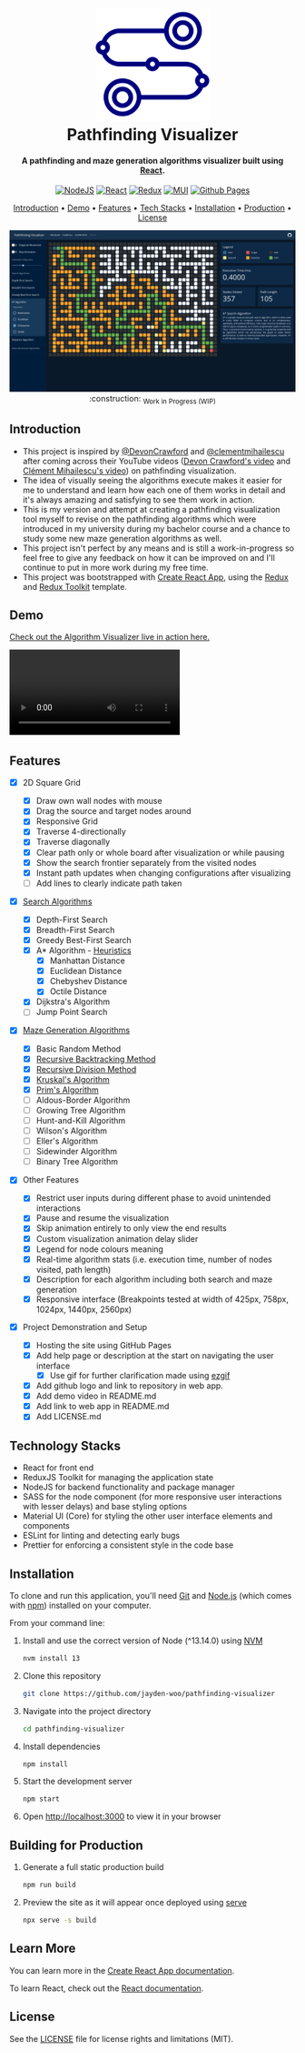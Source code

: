 <h1 align="center">
  <br>
  <a href="https://jayden-woo.github.io/pathfinding-visualizer/"><img src="https://raw.githubusercontent.com/jayden-woo/pathfinding-visualizer/master/public/logo512.png" alt="logo" title="Pathfinding Visualizer" width="200"></a>
  <br>
  Pathfinding Visualizer
  <br>
</h1>

<h4 align="center">A pathfinding and maze generation algorithms visualizer built using <a href="https://react.dev/" target="_blank">React</a>.</h4>

<p align="center">
  <a href="https://nodejs.org/en" target="_blank"><img alt="NodeJS" src="https://img.shields.io/badge/NodeJS-13-gray?style=flat&logo=node.js&logoColor=white&labelColor=6DA55F"></a>
  <a href="https://react.dev/" target="_blank"><img alt="React" src="https://img.shields.io/badge/React-%2320232a.svg?style=flat&logo=react&logoColor=%2361DAFB"></a>
  <a href="https://redux.js.org/" target="_blank"><img alt="Redux" src="https://img.shields.io/badge/Redux-%23593d88.svg?style=flat&logo=redux&logoColor=white"></a>
  <a href="https://mui.com/" target="_blank"><img alt="MUI" src="https://img.shields.io/badge/MUI-%230081CB.svg?style=flat&logo=mui&logoColor=white"></a>
  <a href="https://pages.github.com/" target="_blank"><img alt="Github Pages" src="https://img.shields.io/badge/Github%20Pages-121013?style=flat&logo=github&logoColor=white"></a>
</p>

<p align="center">
  <a href="#introduction">Introduction</a> •
  <a href="#demo">Demo</a> •
  <a href="#features">Features</a> •
  <a href="#technology-stacks">Tech Stacks</a> •
  <a href="#installation">Installation</a> •
  <a href="#building-for-production">Production</a> •
  <a href="#license">License</a>
</p>

<div align="center">
  <img alt="Screenshot" src="https://raw.githubusercontent.com/jayden-woo/pathfinding-visualizer/master/screenshot.png">
  :construction: <sub>Work in Progress (WIP)</sub>
</div>

## Introduction

- This project is inspired by [@DevonCrawford](https://github.com/DevonCrawford) and [@clementmihailescu](https://github.com/clementmihailescu) after coming across their YouTube videos ([Devon Crawford's video](https://www.youtube.com/watch?v=1-YPj5Vt0oQ) and [Clément Mihailescu's video](https://www.youtube.com/watch?v=n4t_-NjY_Sg)) on pathfinding visualization.
- The idea of visually seeing the algorithms execute makes it easier for me to understand and learn how each one of them works in detail and it's always amazing and satisfying to see them work in action.
- This is my version and attempt at creating a pathfinding visualization tool myself to revise on the pathfinding algorithms which were introduced in my university during my bachelor course and a chance to study some new maze generation algorithms as well.
- This project isn't perfect by any means and is still a work-in-progress so feel free to give any feedback on how it can be improved on and I'll continue to put in more work during my free time.
- This project was bootstrapped with [Create React App](https://github.com/facebook/create-react-app), using the [Redux](https://redux.js.org/) and [Redux Toolkit](https://redux-toolkit.js.org/) template.

## Demo

[Check out the Algorithm Visualizer live in action here.](https://jayden-woo.github.io/pathfinding-visualizer/)

<video src="https://user-images.githubusercontent.com/80225713/218802005-2437a1cd-9815-4298-95c7-f72f53cfd93c.mov"></video>

## Features

- [x] 2D Square Grid

  - [x] Draw own wall nodes with mouse
  - [x] Drag the source and target nodes around
  - [x] Responsive Grid
  - [x] Traverse 4-directionally
  - [x] Traverse diagonally
  - [x] Clear path only or whole board after visualization or while pausing
  - [x] Show the search frontier separately from the visited nodes
  - [x] Instant path updates when changing configurations after visualizing
  - [ ] Add lines to clearly indicate path taken

- [x] [Search Algorithms](https://en.wikipedia.org/wiki/Pathfinding)

  - [x] Depth-First Search
  - [x] Breadth-First Search
  - [x] Greedy Best-First Search
  - [x] A\* Algorithm - [Heuristics](http://theory.stanford.edu/~amitp/GameProgramming/Heuristics.html)
    - [x] Manhattan Distance
    - [x] Euclidean Distance
    - [x] Chebyshev Distance
    - [x] Octile Distance
  - [x] Dijkstra\'s Algorithm
  - [ ] Jump Point Search

- [x] [Maze Generation Algorithms](https://en.wikipedia.org/wiki/Maze_generation_algorithm)

  - [x] Basic Random Method
  - [x] [Recursive Backtracking Method](https://weblog.jamisbuck.org/2010/12/27/maze-generation-recursive-backtracking)
  - [x] [Recursive Division Method](https://weblog.jamisbuck.org/2011/1/12/maze-generation-recursive-division-algorithm)
  - [x] [Kruskal\'s Algorithm](https://weblog.jamisbuck.org/2011/1/3/maze-generation-kruskal-s-algorithm)
  - [x] [Prim\'s Algorithm](https://weblog.jamisbuck.org/2011/1/10/maze-generation-prim-s-algorithm.html)
  - [ ] Aldous-Border Algorithm
  - [ ] Growing Tree Algorithm
  - [ ] Hunt-and-Kill Algorithm
  - [ ] Wilson's Algorithm
  - [ ] Eller's Algorithm
  - [ ] Sidewinder Algorithm
  - [ ] Binary Tree Algorithm

- [x] Other Features

  - [x] Restrict user inputs during different phase to avoid unintended interactions
  - [x] Pause and resume the visualization
  - [x] Skip animation entirely to only view the end results
  - [x] Custom visualization animation delay slider
  - [x] Legend for node colours meaning
  - [x] Real-time algorithm stats (i.e. execution time, number of nodes visited, path length)
  - [x] Description for each algorithm including both search and maze generation
  - [x] Responsive interface (Breakpoints tested at width of 425px, 758px, 1024px, 1440px, 2560px)

- [x] Project Demonstration and Setup
  - [x] Hosting the site using GitHub Pages
  - [x] Add help page or description at the start on navigating the user interface
    - [x] Use gif for further clarification made using [ezgif](https://ezgif.com)
  - [x] Add github logo and link to repository in web app.
  - [x] Add demo video in README.md
  - [x] Add link to web app in README.md
  - [x] Add LICENSE.md

## Technology Stacks

- React for front end
- ReduxJS Toolkit for managing the application state
- NodeJS for backend functionality and package manager
- SASS for the node component (for more responsive user interactions with lesser delays) and base styling options
- Material UI (Core) for styling the other user interface elements and components
- ESLint for linting and detecting early bugs
- Prettier for enforcing a consistent style in the code base

## Installation

To clone and run this application, you'll need [Git](https://git-scm.com) and [Node.js](https://nodejs.org/en/download/) (which comes with [npm](http://npmjs.com)) installed on your computer.

From your command line:

1. Install and use the correct version of Node (^13.14.0) using [NVM](https://github.com/nvm-sh/nvm)

   ```sh
   nvm install 13
   ```

2. Clone this repository

   ```sh
   git clone https://github.com/jayden-woo/pathfinding-visualizer
   ```

3. Navigate into the project directory

   ```sh
   cd pathfinding-visualizer
   ```

4. Install dependencies

   ```sh
   npm install
   ```

5. Start the development server

   ```sh
   npm start
   ```

6. Open [http://localhost:3000](http://localhost:3000) to view it in your browser

## Building for Production

1. Generate a full static production build

   ```sh
   npm run build
   ```

2. Preview the site as it will appear once deployed using [serve](https://github.com/vercel/serve)

   ```sh
   npx serve -s build
   ```

## Learn More

You can learn more in the [Create React App documentation](https://facebook.github.io/create-react-app/docs/getting-started).

To learn React, check out the [React documentation](https://reactjs.org/).

## License

See the [LICENSE](LICENSE.md) file for license rights and limitations (MIT).
